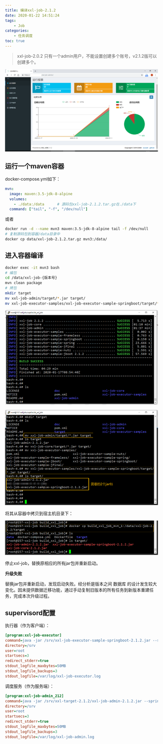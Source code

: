 ```yaml
---
title: 编译xxl-job-2.1.2
date: 2020-01-22 14:51:24
tags:
    - Job
categories:
    - 任务调度
toc: true
---
```





> xxl-job-2.0.2 只有一个admin用户，不能设置创建多个账号，v2.1.2版可以创建多个。



![xxl-job首页](../../assets/images2020/upgrade-xxl-job.assets/1579404329759.png)

<!-- more -->



## 运行一个maven容器

docker-compose.yml如下：

```yaml
mvn:
  image: maven:3.5-jdk-8-alpine
  volumes:
    - ./data:/data		# 源码包xxl-job-2.1.2.tar.gz在./data下
  command: ["tail", "-f", "/dev/null"]
```

或者

```sh
docker run -d --name mvn3 maven:3.5-jdk-8-alpine tail -f /dev/null
# 复制源码包到容器/data目录中
docker cp data/xxl-job-2.1.2.tar.gz mvn3:/data/
```



## 进入容器编译

```sh
docker exec -it mvn3 bash
# 编包
cd /data/xxl-job-{版本号}
mvn clean package
# 拷包
mkdir target
mv xxl-job-admin/target/*.jar target/
mv xxl-job-executor-samples/xxl-job-executor-sample-springboot/target/*.jar target/
```



![编译成功-效果图](../../assets/images2020/upgrade-xxl-job.assets/1579251741156.png)



![拷包到一个目录中](../../assets/images2020/upgrade-xxl-job.assets/1579252048628.png)



将其从容器中拷贝到宿主机目录下：



![拷包到宿主机](../../assets/images2020/upgrade-xxl-job.assets/1579252125212.png)



停止xxl-job，替换原相应的所有jar包并重新启动。



**升级失败**

替换jar包并重新启动，发现启动失败。经分析是版本之间 数据库 的设计发生较大变化。因未提供数据迁移功能，通过手动复制旧版本的所有任务到新版本重建任务，完成本次升级过程。



## supervisord配置

执行器（作为客户端）：

```ini
[program:xxl-job-executor]
command=java -jar /srv/xxl-job-executor-sample-springboot-2.1.2.jar --server.port=10080 --xxl.job.executor.ip=10.1.7.211  --xxl.job.executor.port=9999 --xxl.job.admin.addresses=https://job.keep.com/xxl-job-admin --xxl.job.executor.appname=xxl-job-executor-7-211
directory=/srv
user=root
startsecs=3
redirect_stderr=true
stdout_logfile_maxbytes=50MB
stdout_logfile_backups=3
stdout_logfile=/var/log/xxl-job-executor.log
```



调度服务（作为服务端）：

```ini
[program:xxl-job-admin_212]
command=java -jar /srv/xxl-target-2.1.2/xxl-job-admin-2.1.2.jar --spring.datasource.url=jdbc:mysql://127.0.0.1:3306/xxl_job?Unicode=true&characterEncoding=UTF-8 --spring.datasource.username=root --spring.datasource.password=mysql@dmin --server.port=8080
directory=/srv
user=root
startsecs=3
redirect_stderr=true
stdout_logfile_maxbytes=50MB
stdout_logfile_backups=3
stdout_logfile=/var/log/xxl-job-admin.log
```

